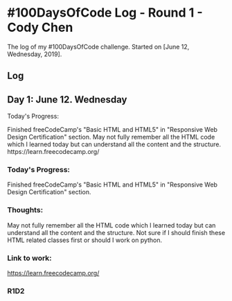 # #100DaysOfCode Log - Round 1 - Cody Chen

The log of my #100DaysOfCode challenge. Started on [June 12, Wednesday, 2019].

## Log

## Day 1: June 12. Wednesday
<head>
  Today's Progress:
</head>
<p>
  Finished freeCodeCamp's "Basic HTML and HTML5" in "Responsive Web Design Certification" section. May not fully remember all the HTML code which I learned today but can understand all the content and the structure. https://learn.freecodecamp.org/  
</p>

### Today's Progress:
Finished freeCodeCamp's "Basic HTML and HTML5" in "Responsive Web Design Certification" section.

### Thoughts:
May not fully remember all the HTML code which I learned today but can understand all the content and the structure. Not sure if I should finish these HTML related classes first or should I work on python. 

### Link to work: 
https://learn.freecodecamp.org/


### R1D2
